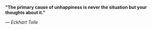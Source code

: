 **"The primary cause of unhappiness is never the situation but your thoughts about it."**

— _Eckhart Tolle_
